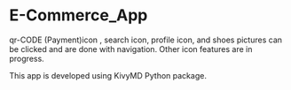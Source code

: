 # E-Commerce_App
qr-CODE (Payment)icon , search icon, profile icon, and shoes pictures can be clicked  and are done with navigation. Other icon features are in progress.

This app is developed using KivyMD Python package. 




